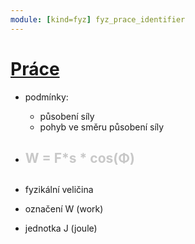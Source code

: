 ```yaml
---
module: [kind=fyz] fyz_prace_identifier
---
```


# <u>Práce</u>
- podmínky:
    - působení síly
    - pohyb ve směru působení síly

- <h2 style="color: rgb(200,200,200)">W = F*s * cos(Φ)<h2>
- fyzikální veličina
- označení W (work)
- jednotka J (joule)
